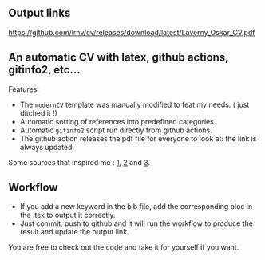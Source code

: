 ## Output links

https://github.com/lrnv/cv/releases/download/latest/Laverny_Oskar_CV.pdf

## An automatic CV with latex, github actions, gitinfo2, etc... 

Features: 
- The `modernCV` template was manually modified to feat my needs. ( just ditched it !)
- Automatic sorting of references into predefined categories. 
- Automatic `gitinfo2` script run directly from github actions. 
- The github action releases the pdf file for everyone to look at: the link is always updated.

Some sources that inspired me : [1](https://github.com/Qkessler/cv), [2](https://github.com/marvinpinto/actions/blob/master/.github/workflows/pre-release.yml) and [3](https://github.com/rbarazzutti/gitinfo2-latexmk).

## Workflow


- If you add a new keyword in the bib file, add the corresponding bloc in the .tex to output it correctly. 
- Just commit, push to github and it will run the workflow to produce the result and update the output link.


You are free to check out the code and take it for yourself if you want.
